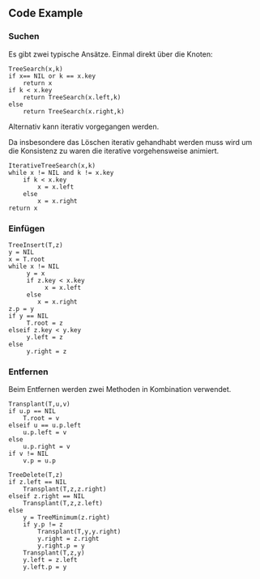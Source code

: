 <!--Code Highlighting can be turned on via { .java }
after the code initializing tildes e.g. ~~~ { .java }
however, the produced style information can not be handled by
animal's HTML renderer so that it ends up being printed 
as text before the description-->

## Code Example

### Suchen

Es gibt zwei typische Ansätze.
Einmal direkt über die Knoten:

~~~
TreeSearch(x,k)
if x== NIL or k == x.key
    return x
if k < x.key
    return TreeSearch(x.left,k)
else
    return TreeSearch(x.right,k)
~~~~~~~~~~

Alternativ kann iterativ vorgegangen werden.

Da insbesondere das Löschen iterativ gehandhabt werden muss
wird um die Konsistenz zu waren die iterative vorgehensweise animiert. 

~~~ 
IterativeTreeSearch(x,k)
while x != NIL and k != x.key
    if k < x.key
        x = x.left
    else
        x = x.right
return x
~~~~~

### Einfügen

~~~ 
TreeInsert(T,z)
y = NIL
x = T.root
while x != NIL
     y = x
     if z.key < x.key
          x = x.left
     else
        x = x.right
z.p = y
if y == NIL
     T.root = z
elseif z.key < y.key
     y.left = z
else
     y.right = z
~~~~~~~~~~~~~

### Entfernen

Beim Entfernen werden zwei Methoden in Kombination verwendet.

~~~ 
Transplant(T,u,v)
if u.p == NIL
    T.root = v
elseif u == u.p.left
    u.p.left = v
else
    u.p.right = v
if v != NIL
    v.p = u.p
~~~~

~~~ 
TreeDelete(T,z)
if z.left == NIL
    Transplant(T,z,z.right)
elseif z.right == NIL
    Transplant(T,z,z.left)
else
    y = TreeMinimum(z.right)
    if y.p != z
        Transplant(T,y,y.right)
        y.right = z.right
        y.right.p = y
    Transplant(T,z,y)
    y.left = z.left
    y.left.p = y
~~~~

